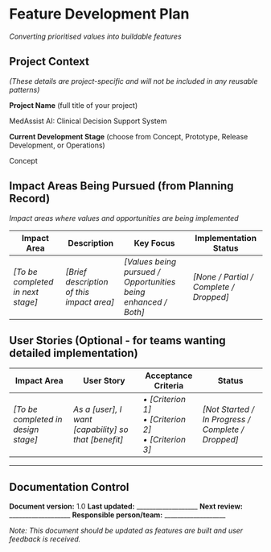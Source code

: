 # Feature Development Plan

*Converting prioritised values into buildable features*

## Project Context
*(These details are project-specific and will not be included in any reusable patterns)*

**Project Name** (full title of your project)
<!--%PROJ_NAME-->MedAssist AI: Clinical Decision Support System

**Current Development Stage** (choose from Concept, Prototype, Release Development, or Operations)
<!--%CURRENT_STAGE-->Concept


## Impact Areas Being Pursued (from Planning Record)
*Impact areas where values and opportunities are being implemented*
<!--%IMP_IMP-->
| Impact Area       | Description                               | Key Focus                                                      | Implementation Status         |
| ----------------- | ----------------------------------------- | -------------------------------------------------------------- | ----------------------------- |
| *[To be completed in next stage]* | *[Brief description of this impact area]* | *[Values being pursued / Opportunities being enhanced / Both]* | *[None / Partial / Complete / Dropped]* |

## User Stories (Optional - for teams wanting detailed implementation)
<!--%USER_STORIES-->
| Impact Area | User Story | Acceptance Criteria | Status |
|-------------|------------|-------------------|--------|
| *[To be completed in design stage]* | *As a [user], I want [capability] so that [benefit]* | *• [Criterion 1]<br>• [Criterion 2]<br>• [Criterion 3]* | *[Not Started / In Progress / Complete / Dropped]* |


---

## Documentation Control
**Document version:** 1.0
**Last updated:** ___________________
**Next review:** ___________________
**Responsible person/team:** ___________________

*Note: This document should be updated as features are built and user feedback is received.*